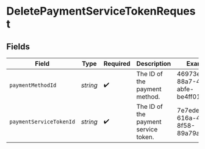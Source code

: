 # DeletePaymentServiceTokenRequest


## Fields

| Field                                | Type                                 | Required                             | Description                          | Example                              |
| ------------------------------------ | ------------------------------------ | ------------------------------------ | ------------------------------------ | ------------------------------------ |
| `paymentMethodId`                    | *string*                             | :heavy_check_mark:                   | The ID of the payment method.        | 46973e9d-88a7-44a6-abfe-be4ff0134ff4 |
| `paymentServiceTokenId`              | *string*                             | :heavy_check_mark:                   | The ID of the payment service token. | 7e7ede54-616a-422e-8f58-89a79ae2baea |